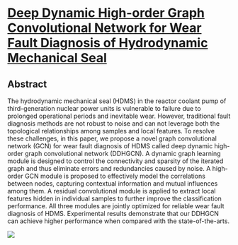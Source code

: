 [Deep Dynamic High-order Graph Convolutional Network for Wear Fault Diagnosis of Hydrodynamic Mechanical Seal](https://www.sciencedirect.com/science/article/pii/S0951832024001911?via%3Dihub)
=====
Abstract
-----
The hydrodynamic mechanical seal (HDMS) in the reactor coolant pump of third-generation nuclear power units is vulnerable to failure due to prolonged operational periods and inevitable wear. However, traditional fault diagnosis methods are not robust to noise and can not leverage both the topological relationships among samples and local features. To resolve these challenges, in this paper, we propose a novel graph convolutional network (GCN) for wear fault diagnosis of HDMS called deep dynamic high-order graph convolutional network (DDHGCN). A dynamic graph learning module is designed to control the connectivity and sparsity of the iterated graph and thus eliminate errors and redundancies caused by noise. A high-order GCN module is proposed to effectively model the correlations between nodes, capturing contextual information and mutual influences among them. A residual convolutional module is applied to extract local features hidden in individual samples to further improve the classification performance. All three modules are jointly optimized for reliable wear fault diagnosis of HDMS. Experimental results demonstrate that our DDHGCN can achieve higher performance when compared with the state-of-the-arts.

![](https://github.com/Clarkxielf/Deep-Dynamic-High-order-Graph-Residual-Convolutional-Network/blob/master/Model.png)
